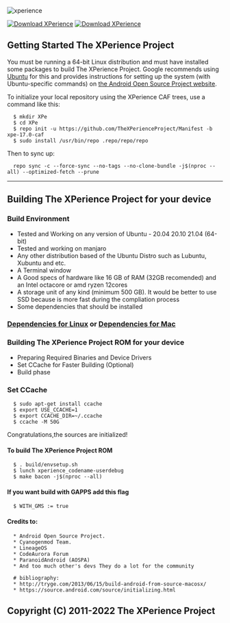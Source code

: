 ![xperience](https://i.imgur.com/h4CgRmp.png)

[![Download XPerience](https://img.shields.io/sourceforge/dm/xperience-aosp?color=red&label=The%20XPerience%20Project%20Downloads&style=for-the-badge&labelColor=1B4F72&logo=sourceforge)](https://sourceforge.net/projects/xperience-aosp/files/)
[![Download XPerience](https://img.shields.io/sourceforge/dw/xperience-aosp?color=red&label=The%20XPerience%20Project%20Downloads&style=for-the-badge&labelColor=1B4F72&logo=sourceforge)](https://sourceforge.net/projects/xperience-aosp/files/)

Getting Started The XPerience Project
---------------
You must be running a 64-bit Linux distribution and must have installed some packages to build
The XPerience Project. Google recommends using [Ubuntu](http://www.ubuntu.com/download/desktop) for
this and provides instructions for setting up the system (with Ubuntu-specific commands) on
[the Android Open Source Project website](https://source.android.com/source/initializing.html#setting-up-a-linux-build-environment).

To initialize your local repository using the XPerience CAF trees, use a command like this:

      $ mkdir XPe
      $ cd XPe
      $ repo init -u https://github.com/TheXPerienceProject/Manifest -b xpe-17.0-caf
      $ sudo install /usr/bin/repo .repo/repo/repo
    
Then to sync up:

      repo sync -c --force-sync --no-tags --no-clone-bundle -j$(nproc --all) --optimized-fetch --prune

--------

## Building The XPerience Project for your device

### Build Environment

- Tested and Working on any version of Ubuntu - 20.04 20.10 21.04 (64-bit)
- Tested and working on manjaro 
- Any other distribution based of the Ubuntu Distro such as Lubuntu, Xubuntu and etc.
- A Terminal window
- A Good specs of hardware like 16 GB of RAM (32GB recomended) and an Intel octacore or amd ryzen 12cores
- A storage unit of any kind (minimum 500 GB). It would be better to use SSD because is more fast during the compliation process
- Some dependencies that should be installed

### [Dependencies for Linux](https://github.com/TheXPerienceProject/Manifest/wiki/Dependencies-for-Linux) or [Dependencies for Mac](https://github.com/TheXPerienceProject/Manifest/wiki/Dependencies-for-Mac)

### Building The XPerience Project ROM for your device
- Preparing Required Binaries and Device Drivers
- Set CCache for Faster Building (Optional)
- Build phase

### Set CCache
 
      $ sudo apt-get install ccache
      $ export USE_CCACHE=1
      $ export CCACHE_DIR=~/.ccache
      $ ccache -M 50G

Congratulations,the sources are initialized! 
	  
#### To build The XPerience Project ROM
      
      $ . build/envsetup.sh
      $ lunch xperience_codename-userdebug
      $ make bacon -j$(nproc --all)

#### If you want build with GAPPS add this flag

      $ WITH_GMS := true

#### Credits to:

      * Android Open Source Project.
      * Cyanogenmod Team.
      * LineageOS
      * CodeAurora Forum
      * ParanoidAndroid (AOSPA)
      * And too much other's devs They do a lot for the community

      # bibliography:
      * http://tryge.com/2013/06/15/build-android-from-source-macosx/
      * https://source.android.com/source/initializing.html

## Copyright (C) 2011-2022 The XPerience Project
